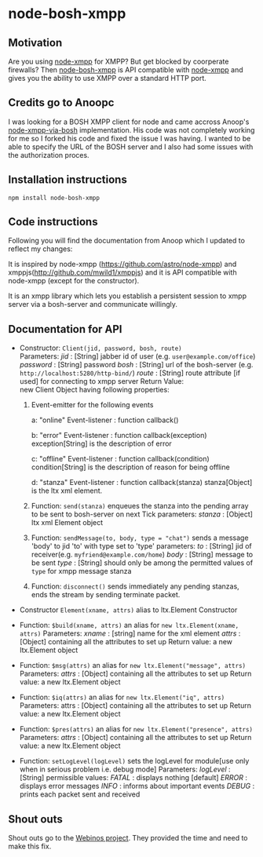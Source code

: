 # node-bosh-xmpp #

## Motivation ##

Are you using [node-xmpp](https://github.com/astro/node-xmpp) for XMPP? But get blocked by coorperate firewalls? Then
[node-bosh-xmpp](https://github.com/eelcocramer/node-xmpp-via-bosh) is API compatible with [node-xmpp](https://github.com/astro/node-xmpp)
and gives you the ability to use XMPP over a standard HTTP port.

## Credits go to Anoopc ##

I was looking for a BOSH XMPP client for node and came accross Anoop's [node-xmpp-via-bosh](https://github.com/anoopc/node-xmpp-via-bosh) implementation.
His code was not completely working for me so I forked his code and fixed the issue I was having. I wanted to be able to specify
the URL of the BOSH server and I also had some issues with the authorization proces.

## Installation instructions ##

	npm install node-bosh-xmpp

## Code instructions ##

Following you will find the documentation from Anoop which I updated to reflect my changes:

It is inspired by node-xmpp (https://github.com/astro/node-xmpp) and xmppjs(http://github.com/mwild1/xmppjs) and
it is API compatible with node-xmpp (except for the constructor).

It is an xmpp library which lets you establish a persistent session to xmpp server 
via a bosh-server and communicate willingly.

## Documentation for API ##

* Constructor: `Client(jid, password, bosh, route)`  
	Parameters:
		*jid* 		: [String] jabber id of user (e.g. `user@example.com/office`)
		*password*	: [String] password
		*bosh*		: [String] url of the bosh-server (e.g. `http://localhost:5280/http-bind/`)
		*route*		: [String] route attribute [if used] for connecting to xmpp server
	Return Value:  
		new Client Object having following properties:  

	1. Event-emitter for the following events
	
		a: "online"
			Event-listener	: function callback()
	
		b: "error"
			Event-listener	: function callback(exception)
					  exception[String] is the description of error

		c: "offline"
			Event-listener	: function callback(condition)
					  condition[String] is the description of reason for being offline

		d: "stanza"
			Event-listener	: function callback(stanza)
					  stanza[Object] is the ltx xml element. 

	2. Function: `send(stanza)`
			enqueues the stanza into the pending array to be sent to bosh-server on next Tick
			parameters:
				*stanza* : [Object] ltx xml Element object

	3. Function: `sendMessage(to, body, type = "chat")`
	             sends a message 'body' to jid 'to' with type set to 'type'
		     parameters:
			     *to*	: [String] jid of receiver(e.g. `myfriend@example.com/home`)
			     *body* : [String] message to be sent
			     *type* : [String] should only be among the permitted values of `type` for xmpp message stanza

	4. Function: `disconnect()`
		sends immediately any pending stanzas, ends the stream by sending terminate packet.

* Constructor `Element(xname, attrs)`
		alias to ltx.Element Constructor

* Function: `$build(xname, attrs)`
		an alias for `new ltx.Element(xname, attrs)`
		Parameters:
			*xname* : [string] name for the xml element
			*attrs* : [Object] containing all the attributes to set up
		Return value:
			a new ltx.Element object

* Function: `$msg(attrs)`
		an alias for `new ltx.Element("message", attrs)`
		Parameters:
			*attrs* : [Object] containing all the attributes to set up
		Return value:
			a new ltx.Element object

* Function: `$iq(attrs)`
		an alias for `new ltx.Element("iq", attrs)`
		Parameters:
			attrs : [Object] containing all the attributes to set up
		Return value:
			a new ltx.Element object
 
* Function: `$pres(attrs)`
		an alias for `new ltx.Element("presence", attrs)`
		Parameters:
			*attrs* : [Object] containing all the attributes to set up
		Return value:
			a new ltx.Element object

* Function: `setLogLevel(logLevel)`
		sets the logLevel for module[use only when in serious problem i.e. debug mode]
		Parameters:
			*logLevel* : [String] permissible values:
			       *FATAL*	:	displays nothing [default]
				   *ERROR*	:	displays error messages
				   *INFO*		:	informs about important events
				   *DEBUG*	:	prints each packet sent and received

## Shout outs ##

Shout outs go to the [Webinos project](http://www.webinos.org). They provided the time and need to make this fix.
